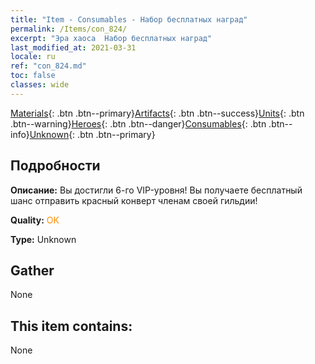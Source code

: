 ```yaml
---
title: "Item - Consumables - Набор бесплатных наград"
permalink: /Items/con_824/
excerpt: "Эра хаоса  Набор бесплатных наград"
last_modified_at: 2021-03-31
locale: ru
ref: "con_824.md"
toc: false
classes: wide
---
```

 [Materials](/ru/Items/){: .btn .btn--primary}[Artifacts](/ru/Items/Artifacts/){: .btn .btn--success}[Units](/ru/Items/Units/){: .btn .btn--warning}[Heroes](/ru/Items/Heroes/){: .btn .btn--danger}[Consumables](/ru/Items/Consumables/){: .btn .btn--info}[Unknown](/ru/Items/Unknown/){: .btn .btn--primary}

## Подробности
 **Описание:** Вы достигли 6-го VIP-уровня! Вы получаете бесплатный шанс отправить красный конверт членам своей гильдии!

 **Quality:** <span style="color: #FF8C00">OK</span>

 **Type:** Unknown

## Gather

  None

## This item contains:

  None

